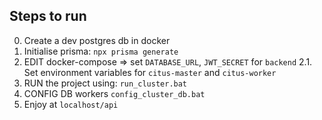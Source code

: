 ## Steps to run
0. Create a dev postgres db in docker
1. Initialise prisma: `npx prisma generate`
2. EDIT docker-compose => set `DATABASE_URL`, `JWT_SECRET` for `backend` 
2.1. Set environment variables for `citus-master` and `citus-worker`
3. RUN the project using: `run_cluster.bat`
4. CONFIG DB workers `config_cluster_db.bat`
5. Enjoy at `localhost/api`
